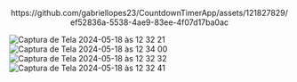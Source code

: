 
<p align="center">
https://github.com/gabriellopes23/CountdownTimerApp/assets/121827829/ef52836a-5538-4ae9-83ee-4f07d17ba0ac

![Captura de Tela 2024-05-18 às 12 32 21](https://github.com/gabriellopes23/CountdownTimerApp/assets/121827829/d4004650-1ba3-4f55-8ccf-2a53acc1411a)
![Captura de Tela 2024-05-18 às 12 34 00](https://github.com/gabriellopes23/CountdownTimerApp/assets/121827829/b94209e2-2ffd-49b8-a2b9-a5b7d825f2e7)
![Captura de Tela 2024-05-18 às 12 32 32](https://github.com/gabriellopes23/CountdownTimerApp/assets/121827829/e0833f8a-2c29-487a-8d01-c9608dd8421f)
![Captura de Tela 2024-05-18 às 12 32 41](https://github.com/gabriellopes23/CountdownTimerApp/assets/121827829/93001b68-54da-4738-bd51-bcd42c6e901e)
</p>

